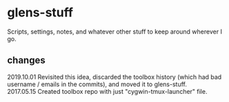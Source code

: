 # glens-stuff
Scripts, settings, notes, and whatever other stuff to keep around wherever I go.

## changes
2019.10.01 Revisited this idea, discarded the toolbox history (which had bad username / emails in the commits), and moved it to glens-stuff.  
2017.05.15 Created toolbox repo with just "cygwin-tmux-launcher" file.
